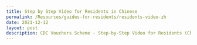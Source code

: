 ```yaml
---
title: Step by Step Video for Residents in Chinese
permalink: /Resources/guides-for-residents/residents-video-zh
date: 2021-12-12
layout: post
description: CDC Vouchers Scheme - Step-by-Step Video for Residents (Chinese)
---
```

